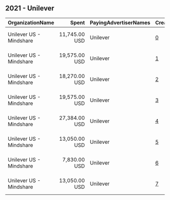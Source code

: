 ## 2021 - Unilever 
|OrganizationName|Spent|PayingAdvertiserNames|CreativeUrls|Impressions|Genders|AgeBrackets|CountryCodes|BillingAddresses|CandidateBallotInformation|
|:---|---:|:---|:---|---:|:---|:---|:---|:---|:---|
|Unilever US - Mindshare|11,745.00 USD|Unilever|[0](https://www.snap.com/political-ads/asset/590f0a1ff9c6d776c6c5e03166bae3fb57bdba6a5cf2529e22724ca1d683f7b8?mediaType=mp4)|2,233,623||18-34|united states|"PO Box 4614 GCS,New York,10163,US"||
|Unilever US - Mindshare|19,575.00 USD|Unilever|[1](https://www.snap.com/political-ads/asset/590f0a1ff9c6d776c6c5e03166bae3fb57bdba6a5cf2529e22724ca1d683f7b8?mediaType=mp4)|1,848,303||18-34|united states|"PO Box 4614 GCS,New York,10163,US"||
|Unilever US - Mindshare|18,270.00 USD|Unilever|[2](https://www.snap.com/political-ads/asset/590f0a1ff9c6d776c6c5e03166bae3fb57bdba6a5cf2529e22724ca1d683f7b8?mediaType=mp4)|1,718,051||18-34|united states|"PO Box 4614 GCS,New York,10163,US"||
|Unilever US - Mindshare|19,575.00 USD|Unilever|[3](https://www.snap.com/political-ads/asset/590f0a1ff9c6d776c6c5e03166bae3fb57bdba6a5cf2529e22724ca1d683f7b8?mediaType=mp4)|3,324,623||18-34|united states|"PO Box 4614 GCS,New York,10163,US"||
|Unilever US - Mindshare|27,384.00 USD|Unilever|[4](https://www.snap.com/political-ads/asset/590f0a1ff9c6d776c6c5e03166bae3fb57bdba6a5cf2529e22724ca1d683f7b8?mediaType=mp4)|2,578,843||18-34|united states|"PO Box 4614 GCS,New York,10163,US"||
|Unilever US - Mindshare|13,050.00 USD|Unilever|[5](https://www.snap.com/political-ads/asset/590f0a1ff9c6d776c6c5e03166bae3fb57bdba6a5cf2529e22724ca1d683f7b8?mediaType=mp4)|1,227,693||18-34|united states|"PO Box 4614 GCS,New York,10163,US"||
|Unilever US - Mindshare|7,830.00 USD|Unilever|[6](https://www.snap.com/political-ads/asset/590f0a1ff9c6d776c6c5e03166bae3fb57bdba6a5cf2529e22724ca1d683f7b8?mediaType=mp4)|1,462,935||18-34|united states|"PO Box 4614 GCS,New York,10163,US"||
|Unilever US - Mindshare|13,050.00 USD|Unilever|[7](https://www.snap.com/political-ads/asset/590f0a1ff9c6d776c6c5e03166bae3fb57bdba6a5cf2529e22724ca1d683f7b8?mediaType=mp4)|2,347,945||18-34|united states|"PO Box 4614 GCS,New York,10163,US"||
